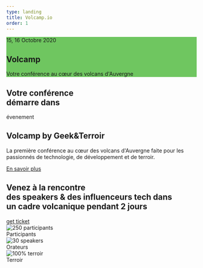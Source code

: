 ```yaml
---
type: landing
title: Volcamp.io
order: 1
---
```


<section class="section-banner d-flex align-items-center" style="background:url(https://www.volcamp.io/asset/images/bg-banner.png) no-repeat center top #6fc660">
    <div class="container">
        <div class="row">
            <div class="col-lg-7 mr-auto">
                <div class="banner-content"><span>15, 16 Octobre 2020</span>
                    <h1 class="mt-3 mb-5">Volcamp</h1>
                    <span>Votre conférence au cœur des volcans d'Auvergne</span>
                </div>
            </div>
        </div>
    </div>
</section>
<section class="overflow-hidden counter-wrapper pt-4 pb-5">
    <div class="container">
        <div class="counter-inner">
            <div class="row align-items-center">
                <div class="col-lg-6">
                    <div class="counter-stat">
                        <h2 class="font-weight-light"><strong>Votre conférence</strong><br>démarre dans</h2>
                    </div>
                </div>
                <div id="simple-timer" class="syotimer" data-year="2020" data-month="10" data-day="15" data-hour="09">
                    <div class="syotimer__head"></div>
                    <div class="syotimer__body"></div>
                    <div class="syotimer__footer"></div>
                </div>
            </div>
        </div>
    </div>
</section>
<section class="section about">
    <div class="container">
        <div class="row">
            <div class="col-lg-5">
                <div class="about-img position-relative"><img src="https://www.volcamp.io/asset/images/home/confhall32.jpg" alt="" class="img-fluid w-100">
                    <div class="img-block"><img src="https://www.volcamp.io/asset/images/home/confback.jpg" alt="" class="img-fluid"></div>
                </div>
            </div>
            <div class="col-lg-7">
                <div class="about-content-wrap mt-5 mt-lg-0"><span class="stroke-text">évenement</span>
                    <div class="ml-90">
                        <h2 class="text-lg mb-3 mt-3">Volcamp by Geek&Terroir</h2>
                        <p>La première conférence au cœur des volcans d'Auvergne faite pour les passionnés de technologie, de développement et de terroir.
                        </p><a href="https://www.volcamp.io/content/" class="btn btn-secondary btn-rounded mt-3 mt-lg-0">En savoir plus</a></div>
                </div>
            </div>
        </div>
    </div>
</section>
<section class="section cta-wrap">
    <div class="container">
        <div class="row align-items-center">
            <div class="col-lg-7">
                <div class="cta-content">
                    <h2 class="mt-3 mb-4 text-md title">Venez à la rencontre <br><strong>des speakers</strong> &amp; des influenceurs tech dans<br>un cadre <strong>volcanique</strong> pendant <strong>2 jours</strong></h2>
                    <a href="#" class="btn btn-secondary btn-rounded">get ticket</a></div>
            </div>
            <div class="col-lg-5 mt-5 mt-lg-0 d-none d-lg-block"><img src="https://www.volcamp.io/asset/images/home/logo_black.png" alt="" class="img-fluid"></div>
        </div>
    </div>
</section>
<section id="section-feature">
    <div class="container">
        <div class="row">
            <div class="col-lg-4 col-md-6 badge">
                <img src="https://www.volcamp.io/asset/images/participants.png" alt="250 participants"><br>Participants
            </div>
            <div class="col-lg-4 col-md-6 badge">
                <img src="https://www.volcamp.io/asset/images/speakers.png" alt="30 speakers"><br>Orateurs
            </div>
            <div class="col-lg-4 col-md-6 badge">
                <img src="https://www.volcamp.io/asset/images/terroir.png" alt="100% terroir"><br>Terroir
            </div>
        </div>
    </div>
</section>
